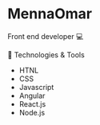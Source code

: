 # MennaOmar
Front end developer 💻

🔧 Technologies & Tools
- HTNL
- CSS
- Javascript
- Angular
- React.js
- Node.js
